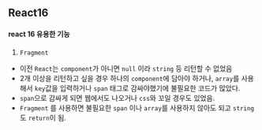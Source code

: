 ## React16
#### react 16 유용한 기능
  
1. `Fragment` 
- 이전 `React`는 `component`가 아니면 `null` 이라 `string` 등 리턴할 수 없었음  
- 2개 이상을 리턴하고 싶을 경우 하나의 `component`에 담아야 하거나,  `array`를 사용해서 `key`값을 입력하거나 `span` 태그로 감싸야했기에 불필요한 코드가 많았다.  
- `span`으로 감싸게 되면 웹에서도 나오거나 `css`와 꼬일 경우도 있었음.  
- `Fragment` 를 사용하면 불필요한 `span` 이나 `array`를 사용하지 않아도 되고 `string` 도 `return`이 됨.